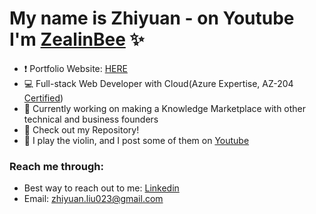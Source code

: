 # My name is Zhiyuan - on Youtube I'm [ZealinBee][website] ✨

- ❗ Portfolio Website: [HERE][project1]
- 💻 Full-stack Web Developer with Cloud(Azure Expertise, AZ-204 [Certified][az-204])
- 💪 Currently working on making a Knowledge Marketplace with other technical and business founders
- 🧮 Check out my Repository!
- 🎻 I play the violin, and I post some of them on [Youtube][website]

### Reach me through:
- Best way to reach out to me: [Linkedin][linkedin]
- Email: zhiyuan.liu023@gmail.com
<br />

[website]: https://youtube.com/zealinbee
[project1]: https://zealinbee.github.io/portfolio-v1/
[project2]: https://zealinbee.github.io/country-data-react-front-end-mentor
[project3]: https://downfall.netlify.app/
[project4]: https://integrify-library.netlify.app/
[project5]: https://spent-money-monthly-tracker-production.up.railway.app/
[delta]: https://twitter.com/delta_downfall_
[current-project]: https://github.com/ZealinBee/Kanban-API
[project6]: https://zhiyuan-shop.netlify.app/
[api]: https://fakeapi.platzi.com/
[linkedin]: https://www.linkedin.com/in/zhiyuan-liu-profile/
[az-204]: https://learn.microsoft.com/api/credentials/share/en-us/ZhiyuanLiu-6302/A1D1717EDA4C4A89?sharingId=A6B474CB9A5290F9
